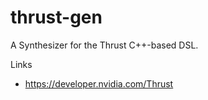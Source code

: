 # thrust-gen
A Synthesizer for the Thrust C++-based DSL. 

Links
 * https://developer.nvidia.com/Thrust
